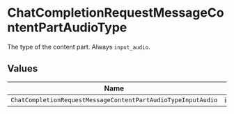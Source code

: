 # ChatCompletionRequestMessageContentPartAudioType

The type of the content part. Always `input_audio`.


## Values

| Name                                                         | Value                                                        |
| ------------------------------------------------------------ | ------------------------------------------------------------ |
| `ChatCompletionRequestMessageContentPartAudioTypeInputAudio` | input_audio                                                  |